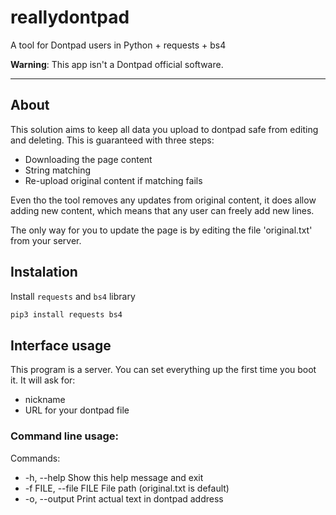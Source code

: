 # reallydontpad

A tool for Dontpad users in Python + requests + bs4

**Warning**: This app isn't a Dontpad official software.

--- 

## About

This solution aims to keep all data you upload to dontpad safe from editing and deleting.
This is guaranteed with three steps:

* Downloading the page content
* String matching
* Re-upload original content if matching fails

Even tho the tool removes any updates from original content, it does allow adding new content, which means that any user can freely add new lines.

The only way for you to update the page is by editing the file 'original.txt' from your server.

## Instalation

Install `requests` and `bs4` library

```bash
pip3 install requests bs4
```

## Interface usage

This program is a server. You can set everything up the first time you boot it. It will ask for:

- nickname
- URL for your dontpad file

### Command line usage:

Commands:

- -h, --help                Show this help message and exit
- -f FILE, --file FILE      File path (original.txt is default)
- -o, --output              Print actual text in dontpad address
